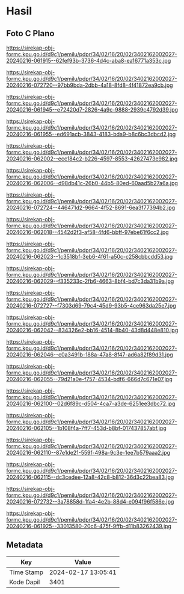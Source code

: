 # Hasil

## Foto C Plano

https://sirekap-obj-formc.kpu.go.id/d9c1/pemilu/pdpr/34/02/16/20/02/3402162002027-20240216-061915--62fef93b-3736-4d4c-aba8-ea16771a353c.jpg

https://sirekap-obj-formc.kpu.go.id/d9c1/pemilu/pdpr/34/02/16/20/02/3402162002027-20240216-072720--97bb9bda-2dbb-4a18-8fd8-4f41872ea9cb.jpg

https://sirekap-obj-formc.kpu.go.id/d9c1/pemilu/pdpr/34/02/16/20/02/3402162002027-20240216-061945--e72420d7-2826-4a9c-9888-2939c4792d39.jpg

https://sirekap-obj-formc.kpu.go.id/d9c1/pemilu/pdpr/34/02/16/20/02/3402162002027-20240216-061955--ed691acb-3843-4183-bda9-b8c6bc3dbcd2.jpg

https://sirekap-obj-formc.kpu.go.id/d9c1/pemilu/pdpr/34/02/16/20/02/3402162002027-20240216-062002--ecc184c2-b226-4597-8553-42627473e982.jpg

https://sirekap-obj-formc.kpu.go.id/d9c1/pemilu/pdpr/34/02/16/20/02/3402162002027-20240216-062006--d98db41c-26b0-44b5-80ed-60aad5b27a6a.jpg

https://sirekap-obj-formc.kpu.go.id/d9c1/pemilu/pdpr/34/02/16/20/02/3402162002027-20240216-072724--446471d2-9664-4f52-8691-6ea3f77394b2.jpg

https://sirekap-obj-formc.kpu.go.id/d9c1/pemilu/pdpr/34/02/16/20/02/3402162002027-20240216-062018--4542d2f3-af58-4fd6-bbff-97ebe61f6cc2.jpg

https://sirekap-obj-formc.kpu.go.id/d9c1/pemilu/pdpr/34/02/16/20/02/3402162002027-20240216-062023--1c3518bf-3eb6-4f61-a50c-c258cbbcdd53.jpg

https://sirekap-obj-formc.kpu.go.id/d9c1/pemilu/pdpr/34/02/16/20/02/3402162002027-20240216-062029--f335233c-2fb6-4663-8bf4-bd7c3da31b9a.jpg

https://sirekap-obj-formc.kpu.go.id/d9c1/pemilu/pdpr/34/02/16/20/02/3402162002027-20240216-072727--f7303d69-79c4-45d9-93b5-4ce963da25e7.jpg

https://sirekap-obj-formc.kpu.go.id/d9c1/pemilu/pdpr/34/02/16/20/02/3402162002027-20240216-062042--834326e2-bb16-4514-8b40-43d8d448e810.jpg

https://sirekap-obj-formc.kpu.go.id/d9c1/pemilu/pdpr/34/02/16/20/02/3402162002027-20240216-062046--c0a3491b-188a-47a8-8f47-ad6a82f89d31.jpg

https://sirekap-obj-formc.kpu.go.id/d9c1/pemilu/pdpr/34/02/16/20/02/3402162002027-20240216-062055--79d21a0e-f757-4534-bdf6-666d7c671e07.jpg

https://sirekap-obj-formc.kpu.go.id/d9c1/pemilu/pdpr/34/02/16/20/02/3402162002027-20240216-062100--02d6f89c-d504-4ca7-a3de-6251ee3dbc72.jpg

https://sirekap-obj-formc.kpu.go.id/d9c1/pemilu/pdpr/34/02/16/20/02/3402162002027-20240216-062105--1b108f4a-7ff7-453d-b8bf-017437857abf.jpg

https://sirekap-obj-formc.kpu.go.id/d9c1/pemilu/pdpr/34/02/16/20/02/3402162002027-20240216-062110--87e1de21-559f-498a-9c3e-1ee7b579aaa2.jpg

https://sirekap-obj-formc.kpu.go.id/d9c1/pemilu/pdpr/34/02/16/20/02/3402162002027-20240216-062115--dc3cedee-12a8-42c8-b812-36d3c22bea83.jpg

https://sirekap-obj-formc.kpu.go.id/d9c1/pemilu/pdpr/34/02/16/20/02/3402162002027-20240216-072732--3a78858d-1fa4-4e2b-88d4-e094f96f586e.jpg

https://sirekap-obj-formc.kpu.go.id/d9c1/pemilu/pdpr/34/02/16/20/02/3402162002027-20240216-061925--33013580-20c6-475f-9ffb-d11b83262439.jpg


## Metadata

| Key        | Value               |
| ---------- | ------------------- |
| Time Stamp | 2024-02-17 13:05:41 |
| Kode Dapil | 3401                |



